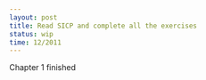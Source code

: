 ```yaml
---
layout: post
title: Read SICP and complete all the exercises
status: wip
time: 12/2011
---
```

Chapter 1 finished
